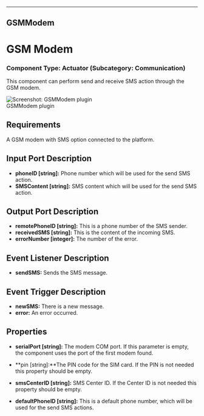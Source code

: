    
---
GSMModem
---

# GSM Modem

### Component Type: Actuator (Subcategory: Communication)

This component can perform send and receive SMS action through the GSM modem.  

![Screenshot:
        GSMModem plugin](img/GSMModem.jpg "Screenshot: GSMModem plugin")  
GSMModem plugin

## Requirements

A GSM modem with SMS option connected to the platform.

## Input Port Description

*   **phoneID \[string\]:** Phone number which will be used for the send SMS action.
*   **SMSContent \[string\]:** SMS content which will be used for the send SMS action.

## Output Port Description

*   **remotePhoneID \[string\]:** This is a phone number of the SMS sender.
*   **receivedSMS \[string\]:** This is the content of the incoming SMS.
*   **errorNumber \[integer\]:** The number of the error.

## Event Listener Description

*   **sendSMS:** Sends the SMS message.

## Event Trigger Description

*   **newSMS:** There is a new message.
*   **error:** An error occurred.

## Properties

*   **serialPort \[string\]:** The modem COM port. If this parameter is empty, the component uses the port of the first modem found.  
    
*   **pin \[string\]:**The PIN code for the SIM card. If the PIN is not needed this property should be empty.
*   **smsCenterID \[string\]:** SMS Center ID. If the Center ID is not needed this property should be empty.
*   **defaultPhoneID \[string\]:** This is a default phone number, which will be used for the send SMS actions.